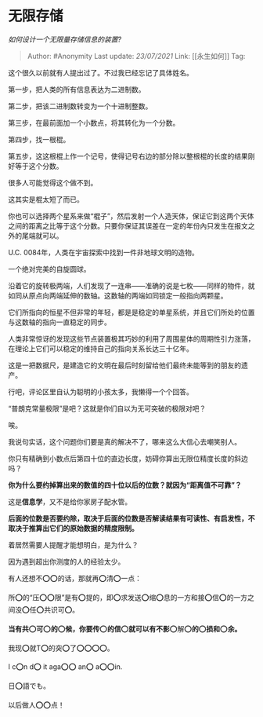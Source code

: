 # 无限存储
*如何设计一个无限量存储信息的装置?*

> Author: #Anonymity
> Last update: *23/07/2021*
> Link: [[永生如何]]
> Tag:

这个很久以前就有人提出过了。不过我已经忘记了具体姓名。

第一步，把人类的所有信息表达为二进制数。

第二步，把该二进制数转变为一个十进制整数。

第三步，在最前面加一个小数点，将其转化为一个分数。

第四步，找一根棍。

第五步，这这根棍上作一个记号，使得记号右边的部分除以整根棍的长度的结果刚好等于这个分数。

很多人可能觉得这个做不到。

这其实是棍太短了而已。

你也可以选择两个星系来做“棍子”，然后发射一个人造天体，保证它到这两个天体之间的距离之比等于这个分数。只要你保证其误差在一定的年份內只发生在报文之外的尾端就可以。

U.C. 0084年，人类在宇宙探索中找到一件非地球文明的造物。

一个绝对完美的自旋圆球。

沿着它的旋转极两端，人们发现了一连串——准确的说是七枚——同样的物件，就如同从原点向两端延伸的数轴。这数轴的两端如同锁定一般指向两颗星。

它们所指向的恒星不但非常的年轻，都是是稳定的单星系统，并且它们所处的位置与这数轴的指向一直稳定的同步。

人类非常惊讶的发现这些节点装置极其巧妙的利用了周围星体的周期性引力涨落，在理论上它们可以稳定的维持自己的指向关系长达三十亿年。

这是一把数据尺，是建造它的文明在最后时刻留给他们最终未能等到的朋友的遗产。

行吧，评论区里自认为聪明的小孩太多，我懒得一个个回答。

“普朗克常量极限”是吧？这就是你们自以为无可突破的极限对吧？

唉。

我说句实话，这个问题你们要是真的解决不了，哪来这么大信心去嘲笑别人。

你只有精确到小数点后第四十位的直边长度，妨碍你算出无限位精度长度的斜边吗？

**你为什么要约掉算出来的数值的四十位以后的位数？就因为“距离值不可靠”？**

这是**信息学**，又不是给你家房子配水管。

**后面的位数是否要约除，取决于后面的位数是否解读结果有可读性、有启发性，不取决于推算出它们的原始数据的精度限制。**

着居然需要人提醒才能想明白，是为什么？

因为遇到超出你测度的人的经验太少。

有人还想不⭕️⭕️的话，那就再⭕️清⭕️一点：

所⭕️的“压⭕️⭕️限”是有⭕️提的，即⭕️求发送⭕️缩⭕️息的一方和接⭕️信⭕️的一方之间没⭕️任⭕️共识可⭕️。

**当有共**⭕️**可**⭕️**的**⭕️**候，你要传**⭕️**的信**⭕️**就可以有不影**⭕️解⭕️**的**⭕️**损和**⭕️**余。**

我现⭕️就T⭕️的突⭕️了⭕️⭕️⭕️⭕️。

I c⭕️n d⭕️ it aga⭕️⭕️ an⭕️ a⭕️⭕️in.

日⭕️語でも。

以后做人⭕️⭕️点！
